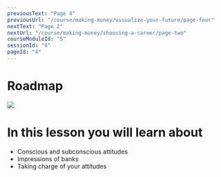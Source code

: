 ```yaml
---
previousText: "Page 4"
previousUrl: "/course/making-money/visualize-your-future/page-four"
nextText: "Page 2"
nextUrl: "/course/making-money/choosing-a-career/page-two"
courseModuleId: "5"
sessionId: "4"
pageId: "4"
---
```



# Roadmap

<img src="/assets/img/roadmap.png" />

# In this lesson you will learn about

- Conscious and subconscious attitudes
- Impressions of banks
- Taking charge of your attitudes